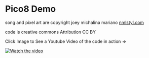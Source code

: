 Pico8 Demo
======

song and pixel art are copyright joey michalina mariano 
[nmlstyl.com](http://www.nmlstyl.com)

code is creative commons Attribution CC BY

Click Image to See a Youtube Video of the code in action =>

[![Watch the video](https://lh3.googleusercontent.com/wa4hvpy6Qcz-oTZnPQie8IWfCQ4cLBq7v0CkhG0QgRh4W7udmw4e5GE97kGTsdqCA5UP-29nWwzqrV4C7acNanpuBU61Ek4frR9Rhdu4OAs57KvBV_g2PUuVUqjPhbLuIN7ae3FNwdy6HBWRJ6sZSVzPeDP14GwGRe2qEykUlQEDDBt0Lk425wevSJ18F1FR7mUtWV1hRS5BLfgfeaCUbQjPJ7iJHZ5l-VP3_YzVmOGo6HxcjVv0kMnYpcI0TA0w8I9rTdOJrJYBkEzJ4sMpdrXnLlFSMy73uoRqIv1zF9_q3BixycAukHZ0JmX1Wo1Z5uqLvb-iZK39VKVodL008r_Dy_0oMKY6r4kXW3CMNdBjUtfSsb1zpreHss6foZ7Nhd_qLvSKy6Lik9onzY5-z6Vm9ph6f9hZtluL4H9WB6CoNOSQDcyROA6eFjDIpPTl0OpZXvZfw0i6L2CVmQwZyFxo4E-2MA7M_4rSU8mclFKZHM56vG6-VJC7NlGqGzcIESQJm-X7CTHtn0AO0DlJFPT4DvM_-R2oylZmLplHMZj8j0imy-fGqtza97yZaSGBp3i-Rjy6usxFl9JIxYdZS4Y0iuI6VbrZC2cFbDCUjeMnX-T9mchmoCrtLAkr3BqxDXRvcGwQ-vDsH5xkXvEqOkYxE_e1iEfOnhVDwVRIxcqAN_v9ho_iX6tSepn67oLxiN1arL5-cwbT8TFO9A=s384-no)](https://www.youtube.com/watch?v=AMbWPLjxX1I)
